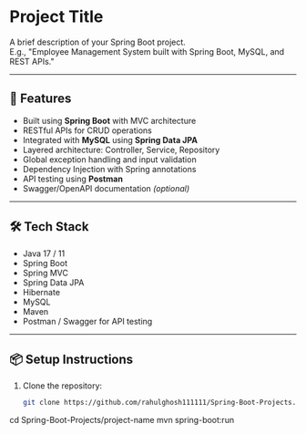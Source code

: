 # Project Title

A brief description of your Spring Boot project.  
E.g., "Employee Management System built with Spring Boot, MySQL, and REST APIs."

---

## 🚀 Features

- Built using **Spring Boot** with MVC architecture
- RESTful APIs for CRUD operations
- Integrated with **MySQL** using **Spring Data JPA**
- Layered architecture: Controller, Service, Repository
- Global exception handling and input validation
- Dependency Injection with Spring annotations
- API testing using **Postman**
- Swagger/OpenAPI documentation *(optional)*

---

## 🛠 Tech Stack

- Java 17 / 11  
- Spring Boot  
- Spring MVC  
- Spring Data JPA  
- Hibernate  
- MySQL  
- Maven  
- Postman / Swagger for API testing

---

## 📦 Setup Instructions

1. Clone the repository:
   ```bash
   git clone https://github.com/rahulghosh111111/Spring-Boot-Projects.git
cd Spring-Boot-Projects/project-name
mvn spring-boot:run
